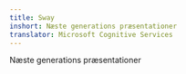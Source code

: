 ```yaml
---
title: Sway
inshort: Næste generations præsentationer
translator: Microsoft Cognitive Services
---
```


Næste generations præsentationer


